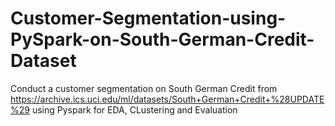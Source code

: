 # Customer-Segmentation-using-PySpark-on-South-German-Credit-Dataset

Conduct a customer segmentation on South German Credit from https://archive.ics.uci.edu/ml/datasets/South+German+Credit+%28UPDATE%29 using Pyspark for EDA, CLustering and Evaluation
